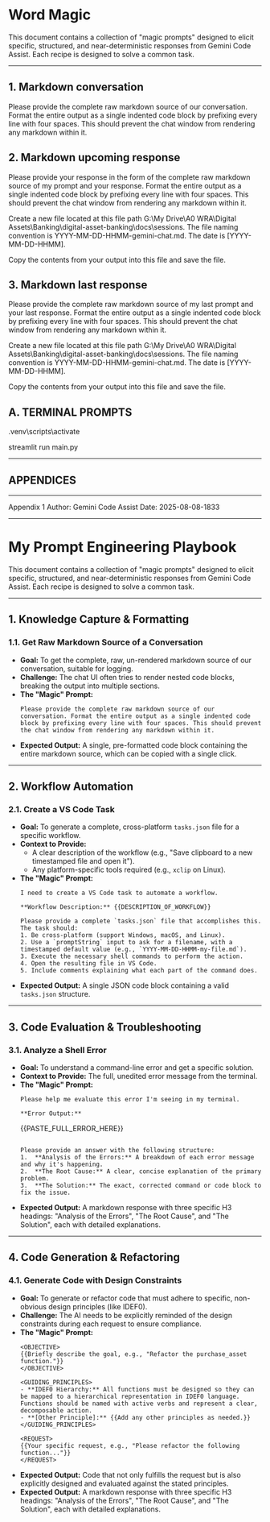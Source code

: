 # Word Magic

This document contains a collection of "magic prompts" designed to elicit specific, structured, and near-deterministic responses from Gemini Code Assist. Each recipe is designed to solve a common task.

---

## 1. Markdown conversation

Please provide the complete raw markdown source of our conversation. Format the entire output as a single indented code block by prefixing every line with four spaces. This should prevent the chat window from rendering any markdown within it.



## 2. Markdown upcoming response

Please provide your response in the form of the complete raw markdown source of my prompt and your response. Format the entire output as a single indented code block by prefixing every line with four spaces. This should prevent the chat window from rendering any markdown within it.

Create a new file located at this file path G:\My Drive\A0 WRA\Digital Assets\Banking\digital-asset-banking\docs\sessions.  The file naming convention is YYYY-MM-DD-HHMM-gemini-chat.md. The date is [YYYY-MM-DD-HHMM].

Copy the contents from your output into this file and save the file.


## 3. Markdown last response

Please provide the complete raw markdown source of my last prompt and your last response. Format the entire output as a single indented code block by prefixing every line with four spaces. This should prevent the chat window from rendering any markdown within it.

Create a new file located at this file path G:\My Drive\A0 WRA\Digital Assets\Banking\digital-asset-banking\docs\sessions.  The file naming convention is YYYY-MM-DD-HHMM-gemini-chat.md. The date is [YYYY-MM-DD-HHMM].

Copy the contents from your output into this file and save the file.



## A. TERMINAL PROMPTS
.venv\scripts\activate

streamlit run main.py



---

## APPENDICES

---
Appendix 1
Author: Gemini Code Assist
Date: 2025-08-08-1833

---

# My Prompt Engineering Playbook

This document contains a collection of "magic prompts" designed to elicit specific, structured, and near-deterministic responses from Gemini Code Assist. Each recipe is designed to solve a common task.

---

## 1. Knowledge Capture & Formatting

### 1.1. Get Raw Markdown Source of a Conversation

*   **Goal:** To get the complete, raw, un-rendered markdown source of our conversation, suitable for logging.
*   **Challenge:** The chat UI often tries to render nested code blocks, breaking the output into multiple sections.
*   **The "Magic" Prompt:**
    ```
    Please provide the complete raw markdown source of our conversation. Format the entire output as a single indented code block by prefixing every line with four spaces. This should prevent the chat window from rendering any markdown within it.
    ```
*   **Expected Output:** A single, pre-formatted code block containing the entire markdown source, which can be copied with a single click.

---

## 2. Workflow Automation

### 2.1. Create a VS Code Task

*   **Goal:** To generate a complete, cross-platform `tasks.json` file for a specific workflow.
*   **Context to Provide:**
    *   A clear description of the workflow (e.g., "Save clipboard to a new timestamped file and open it").
    *   Any platform-specific tools required (e.g., `xclip` on Linux).
*   **The "Magic" Prompt:**
    ```
    I need to create a VS Code task to automate a workflow.

    **Workflow Description:** {{DESCRIPTION_OF_WORKFLOW}}

    Please provide a complete `tasks.json` file that accomplishes this. The task should:
    1. Be cross-platform (support Windows, macOS, and Linux).
    2. Use a `promptString` input to ask for a filename, with a timestamped default value (e.g., `YYYY-MM-DD-HHMM-my-file.md`).
    3. Execute the necessary shell commands to perform the action.
    4. Open the resulting file in VS Code.
    5. Include comments explaining what each part of the command does.
    ```
*   **Expected Output:** A single JSON code block containing a valid `tasks.json` structure.

---

## 3. Code Evaluation & Troubleshooting

### 3.1. Analyze a Shell Error

*   **Goal:** To understand a command-line error and get a specific solution.
*   **Context to Provide:** The full, unedited error message from the terminal.
*   **The "Magic" Prompt:**
    ```
    Please help me evaluate this error I'm seeing in my terminal.

    **Error Output:**
    ```
    {{PASTE_FULL_ERROR_HERE}}
    ```

    Please provide an answer with the following structure:
    1.  **Analysis of the Errors:** A breakdown of each error message and why it's happening.
    2.  **The Root Cause:** A clear, concise explanation of the primary problem.
    3.  **The Solution:** The exact, corrected command or code block to fix the issue.
    ```
*   **Expected Output:** A markdown response with three specific H3 headings: "Analysis of the Errors", "The Root Cause", and "The Solution", each with detailed explanations.

---

## 4. Code Generation & Refactoring

### 4.1. Generate Code with Design Constraints

*   **Goal:** To generate or refactor code that must adhere to specific, non-obvious design principles (like IDEF0).
*   **Challenge:** The AI needs to be explicitly reminded of the design constraints during each request to ensure compliance.
*   **The "Magic" Prompt:**
    ```
    <OBJECTIVE>
    {{Briefly describe the goal, e.g., "Refactor the purchase_asset function."}}
    </OBJECTIVE>

    <GUIDING_PRINCIPLES>
    - **IDEF0 Hierarchy:** All functions must be designed so they can be mapped to a hierarchical representation in IDEF0 language. Functions should be named with active verbs and represent a clear, decomposable action.
    - **[Other Principle]:** {{Add any other principles as needed.}}
    </GUIDING_PRINCIPLES>

    <REQUEST>
    {{Your specific request, e.g., "Please refactor the following function..."}}
    </REQUEST>
    ```
*   **Expected Output:** Code that not only fulfills the request but is also explicitly designed and evaluated against the stated principles.
*   **Expected Output:** A markdown response with three specific H3 headings: "Analysis of the Errors", "The Root Cause", and "The Solution", each with detailed explanations.
